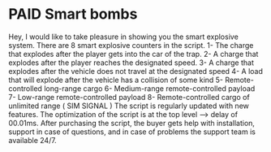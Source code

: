 # PAID Smart bombs
Hey, I would like to take pleasure in showing you the smart explosive system. There are 8 smart explosive counters in the script. 
1- The charge that explodes after the player gets into the car of the trap.
2- A charge that explodes after the player reaches the designated speed.
3- A charge that explodes after the vehicle does not travel at the designated speed
4- A load that will explode after the vehicle has a collision of some kind
5- Remote-controlled long-range cargo
6- Medium-range remote-controlled payload
7- Low-range remote-controlled payload
8- Remote-controlled cargo of unlimited range ( SIM SIGNAL )
The script is regularly updated with new features.  The optimization of the script is at the top level --> delay of 00.01ms. After purchasing the script, the buyer gets help with installation, support in case of questions, and in case of problems the support team is available 24/7. 
